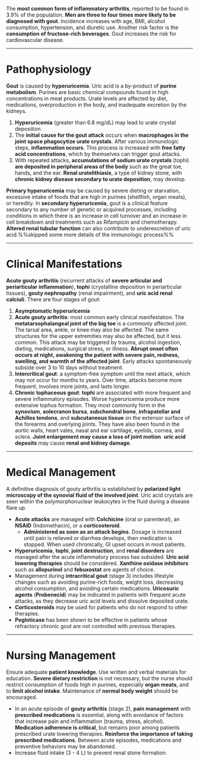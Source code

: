 The **most common form of inflammatory arthritis**, reported to be found in 3.9% of the population. **Men are three to four times more likely to be diagnosed with gout**. Incidence increases with age, BMI, alcohol consumption, hypertension, and diuretic use. Another risk factor is the **consumption of fructose-rich beverages**. Gout increases the risk for cardiovascular disease.
___
# Pathophysiology
**Gout** is caused by **hyperuricemia**. Uric acid is a by-product of **purine metabolism**. Purines are basic chemical compounds found in high concentrations in meat products. Urate levels are affected by diet, medications, overproduction in the body, and inadequate excretion by the kidneys.
1. **Hyperuricemia** (greater than 6.8 mg/dL) may lead to urate crystal deposition.
2. The **initial cause for the gout attack** occurs when **macrophages in the joint space phagocytize urate crystals**. After various immunologic steps, **inflammation occurs**. This process is increased with **free fatty acid concentrations**, which by themselves can trigger gout attacks.
3. With repeated attacks, **accumulations of sodium urate crystals** (tophi) **are deposited in peripheral areas of the body** such as the great toe, hands, and the ear. **Renal uratelithiasis**, a type of kidney stone, with **chronic kidney disease secondary to urate deposition**, may develop.

**Primary hyperuricemia** may be caused by severe dieting or starvation, excessive intake of foods that are high in purines (shellfish, organ meats), or heredity. In **secondary hyperuricemia**, gout is a clinical feature secondary to any number of genetic or acquired processes, including conditions in which there is an increase in cell turnover and an increase in cell breakdown and treatments such as Rifampicin and chemotherapy. **Altered renal tubular function** can also contribute to underexcretion of uric acid.%%skipped some more details of the immunologic process%%
___
# Clinical Manifestations
**Acute gouty arthritis** (recurrent attacks of **severe articular and periarticular inflammation**), **tophi** (crystalline deposition in periarticular tissues), **gouty nephropathy** (renal impairment), and **uric acid renal calciuli**. There are four stages of gout:
1. **Asymptomatic hyperuricemia**
2. **Acute gouty arthritis**: most common early clinical manifestation. The **metatarsophalangeal joint of the big toe** is a commonly affected joint. The tarsal area, ankle, or knee may also be affected. The same structures for the upper extremities may also be affected, but it less common. This attack may be triggered by trauma, alcohol ingestion, dieting, medications, surgical stress, or illness. **Abrupt onset often occurs at night, awakening the patient with severe pain, redness, swelling, and warmth of the affected joint**. Early attacks spontaneously subside over 3 to 10 days without treatment.
3. **Intercritical gout**: a symptom-free symptom until the next attack, which may not occur for months to years. Over time, attacks become more frequent, involves more joints, and lasts longer.
4. **Chronic tophaceous gout**: **tophi** are associated with more frequent and severe inflammatory episodes. Worse hyperuricemia produce more extensive tophus formation. They most commonly form in the **synovium**, **aolecranon bursa**, **subchondral bone**, **infrapatellar and Achilles tendons**, and **subcutaneous tissue** on the extensor surface of the forearms and overlying joints. They have also been found in the aortic walls, heart vales, nasal and ear cartilage, eyelids, cornea, and sclera. **Joint enlargement may cause a loss of joint motion**. **uric acid deposits** may cause **renal and kidney damage**.
___
# Medical Management
A definitive diagnosis of gouty arthritis is established by **polarized light microscopy of the synovial fluid of the involved joint**. Uric acid crystals are seen within the polymorphonuclear leukocytes in the fluid during a disease flare up.
- **Acute attacks** are managed with **Colchicine** (oral or parenteral), an **NSAID** (Indomethacin), or a **corticosteroid**.
	- **Administered as soon as an attack begins**. Dosage is increased until pain is relieved or diarrhea develops, then medication is stopped. When used chronically, GI upset occurs in most patients.
- **Hyperuricemia**, **tophi**, **joint destruction**, and **renal disorders** are managed after the acute inflammatory process has subsided. **Uric acid lowering therapies** should be considered. **Xanthine oxidase inhibitors** such as **allopurinol** and **febuxostat** are agents of choice.
- Management during **intracritical gout** (stage 3) includes lifestyle changes such as avoiding purine-rich foods, weight loss, decreasing alcohol consumption, and avoiding certain medications. **Uricosuric agents** (**Probenecid**) may be indicated in patients with frequent acute attacks, as they decrease uric acid levels and dissolve deposited urate.
- **Corticosteroids** may be used for patients who do not respond to other therapies.
- **Pegloticase** has been shown to be effective in patients whose refractory chronic gout are not controlled with previous therapies.
___
# Nursing Management
Ensure adequate **patient knowledge**. Use written and verbal materials for education. **Severe dietary restriction** is not necessary, but the nurse should restrict consumption of foods high in purines, especially **organ meats**, and to **limit alcohol intake**. Maintenance of **normal body weight** should be encouraged.
- In an acute episode of **gouty arthritis** (stage 2), **pain management** with **prescribed medications** is essential, along with avoidance of factors that increase pain and inflammation (trauma, stress, alcohol). **Medication adherence is critical**, but remains poor among patients prescribed urate lowering therapies. **Reinforce the importance of taking prescribed medications**. Between acute episodes, medications and preventive behaviors may be abandoned.
- Increase fluid intake (3 - 4 L) to prevent renal stone formation.